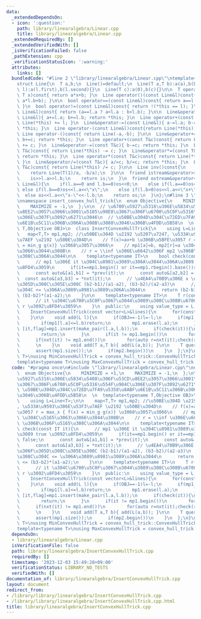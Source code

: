```yaml
---
data:
  _extendedDependsOn:
  - icon: ':question:'
    path: library/linearalgebra/Linear.cpp
    title: library/linearalgebra/Linear.cpp
  _extendedRequiredBy: []
  _extendedVerifiedWith: []
  _isVerificationFailed: false
  _pathExtension: cpp
  _verificationStatusIcon: ':warning:'
  attributes:
    links: []
  bundledCode: "#line 2 \"library/linearalgebra/Linear.cpp\"\ntemplate<typename T>\n\
    struct Line{\n  T a,b;\n  Line()=default;\n  Line(T a,T b):a(a),b(b){}\n  Line(pair<T,T>\
    \ l):a(l.first),b(l.second){}\n  Line(T c):a(0),b(c){}\n\n  T operator()(const\
    \ T x)const{ return a*x+b; }\n  Line operator()(const Line&l)const{ return Line(a*l.a,\
    \ a*l.b+b); }\n\n  bool operator==(const Line&l)const{ return a==l.a and b==l.b;\
    \ }\n  bool operator!=(const Line&l)const{ return !(*this == l); }\n  bool operator<(const\
    \ Line&l)const{ return (a==l.a ? a<l.a : b<l.b); }\n\n  Line&operator+=(const\
    \ Line&l){ a+=l.a; b+=l.b; return *this; }\n  Line operator+(const Line&l)const{return\
    \ Line(*this) += l; }\n  Line&operator-=(const Line&l){ a-=l.a; b-=l.b; return\
    \ *this; }\n  Line operator-(const Line&l)const{return Line(*this) -= l; }\n \
    \ Line operator-()const{ return Line(-a,-b); }\n\n  Line&operator+=(const T&c){\
    \ b+=c; return *this; }\n  Line operator+(const T&c)const{ return Line(*this)\
    \ += c; }\n  Line&operator-=(const T&c){ b-=c; return *this; }\n  Line operator-(const\
    \ T&c)const{ return Line(*this) -= c; }\n  Line&operator*=(const T&c){ a*=c; b*=c;\
    \ return *this; }\n  Line operator*(const T&c)const{ return Line(*this) *= c;\
    \ }\n  Line&operator/=(const T&c){ a/=c; b/=c; return *this; }\n  Line operator/(const\
    \ T&c)const{ return Line(*this) /= c; }\n\n  Line inv()const{\n    assert(a!=0);\n\
    \    return Line(T(1)/a, -b/a);\n  }\n\n  friend istream&operator>>(istream&is,Line&l){\n\
    \    is>>l.a>>l.b;\n    return is;\n  }\n  friend ostream&operator<<(ostream&os,const\
    \ Line&l){\n    if(l.a==0 and l.b==0)os<<0;\n    else if(l.a==0)os<<l.b;\n   \
    \ else if(l.b==0)os<<l.a<<\"x\";\n    else if(l.b>0)os<<l.a<<\"x+\"<<l.b;\n  \
    \  else os<<l.a<<\"x-\"<<-l.b;\n    return os;\n  }\n};\n#line 3 \"library/linearalgebra/InsertConvexHullTrick.cpp\"\
    \nnamespace insert_convex_hull_trick{\n  enum Objective{\n    MINIMIZE = +1,\n\
    \    MAXIMIZE = -1,\n  };\n\n  // \u6700\u5927\u5316\u306E\u5834\u5408\u306F\u53CD\
    \u8EE2\u3057\u3066\u3001\u5185\u90E8\u3067\u306F\u6700\u5C0F\u5316\u554F\u984C\
    \u306E\u307F\u3092\u6271\u3046\n  // \u50BE\u304D\u304C\u72ED\u7FA9\u5358\u8ABF\
    \u6E1B\u5C11\u306B\u306A\u308B\u3088\u3046\u306B\u4FDD\u5B58\n  \n  template<typename\
    \ T,Objective OBJ>\n  class InsertConvexHullTrick{\n    using L=Line<T>;\n\n \
    \   map<T,T> mp1,mp2; //\u50BE\u304D \u2192 \u5207\u7247, \u533A\u9593\u306E\u53F3\
    \u7AEF \u2192 \u50BE\u304D\n    // f(x)=ax+b \u306B\u5BFE\u3057 r = max_x { f(x)\
    \ = min_g g(x)} \u3068\u3057\u3066\n    // mp1[a]=b, mp2[r]=a \u304C\u5165\u3063\
    \u3066\u3044\u308B\n    // r = \\inf \u306E\u6642\u306F mp2 \u306B\u306F\u5165\
    \u308C\u306A\u3044\n\n    template<typename IT>\n    bool check(const IT it){\n\
    \      // mp1 \u306E it \u304C\u8981\u3089\u306A\u3044\u306A\u3089 true \u3092\
    \u8FD4\u3059\n      if(it==mp1.begin() or it==mp1.rbegin().base())return false;\n\
    \      const auto&[a1,b1] = *prev(it);\n      const auto&[a2,b2] = *it;\n    \
    \  const auto&[a3,b3] = *nxt(it);\n      // \u4EA4\u70B9\u306E x \u5EA7\u6A19\u306F\
    \u305D\u308C\u305E\u308C (b2-b1)/(a1-a2), (b3-b2)/(a2-a3)\n      // \u3053\u308C\
    \u304C <= \u306A\u3089\u8981\u3089\u306A\u3044\n      return (b2-b1)*(a2-a3) <=\
    \ (b3-b2)*(a1-a2);\n    }\n\n    template<typename IT>\n    T r(const IT it){\n\
    \      // it \u304C\u6700\u5C0F\u3067\u3044\u3089\u308C\u308B\u6700\u5927\u306E\
    \ r \u3092\u8FD4\u3059\n    }\n  public:\n    using value_type = L;\n\n    InsertConvexHullTrick()=default;\n\
    \    InsertConvexHullTrick(const vector<L>&lines){\n      for(const auto&l:lines)add(l);\n\
    \    }\n\n    void add(L l){\n      if(OBJ==-1)l=-l;\n      if(mp1.count(l.a)){\n\
    \        if(mp1[l.a]<=l.b)return;\n        mp1.erase(l.a);\n      }\n      auto\
    \ [it,flag]=mp1.insert(make_pair(l.a,l.b));\n      if(check(it)){\n        mp1.erase(it);\n\
    \        return;\n      }\n      if(it != mp1.begin())\n        for(auto l=pre(it);check(l);l=--mp1.erase(l)){}\n\
    \      if(nxt(it) != mp1.end())\n        for(auto r=nxt(it);check(r);r=mp1.erase(r)){}\n\
    \      \n    }\n    void add(T a,T b){ add(L(a,b)); }\n\n    T query(T x)const{\n\
    \      assert(mp1.size());\n      if(mp2.begin())\n    }\n  };\n}\ntemplate<typename\
    \ T>\nusing MinConvexHullTrick = convex_hull_trick::ConvexHullTrick<T,convex_hull_trick::Objective::MINIMIZE>;\n\
    template<typename T>\nusing MaxConvexHullTrick = convex_hull_trick::ConvexHullTrick<T,convex_hull_trick::Objective::MAXIMIZE>;\n"
  code: "#pragma once\n#include \"library/linearalgebra/Linear.cpp\"\nnamespace insert_convex_hull_trick{\n\
    \  enum Objective{\n    MINIMIZE = +1,\n    MAXIMIZE = -1,\n  };\n\n  // \u6700\
    \u5927\u5316\u306E\u5834\u5408\u306F\u53CD\u8EE2\u3057\u3066\u3001\u5185\u90E8\
    \u3067\u306F\u6700\u5C0F\u5316\u554F\u984C\u306E\u307F\u3092\u6271\u3046\n  //\
    \ \u50BE\u304D\u304C\u72ED\u7FA9\u5358\u8ABF\u6E1B\u5C11\u306B\u306A\u308B\u3088\
    \u3046\u306B\u4FDD\u5B58\n  \n  template<typename T,Objective OBJ>\n  class InsertConvexHullTrick{\n\
    \    using L=Line<T>;\n\n    map<T,T> mp1,mp2; //\u50BE\u304D \u2192 \u5207\u7247\
    , \u533A\u9593\u306E\u53F3\u7AEF \u2192 \u50BE\u304D\n    // f(x)=ax+b \u306B\u5BFE\
    \u3057 r = max_x { f(x) = min_g g(x)} \u3068\u3057\u3066\n    // mp1[a]=b, mp2[r]=a\
    \ \u304C\u5165\u3063\u3066\u3044\u308B\n    // r = \\inf \u306E\u6642\u306F mp2\
    \ \u306B\u306F\u5165\u308C\u306A\u3044\n\n    template<typename IT>\n    bool\
    \ check(const IT it){\n      // mp1 \u306E it \u304C\u8981\u3089\u306A\u3044\u306A\
    \u3089 true \u3092\u8FD4\u3059\n      if(it==mp1.begin() or it==mp1.rbegin().base())return\
    \ false;\n      const auto&[a1,b1] = *prev(it);\n      const auto&[a2,b2] = *it;\n\
    \      const auto&[a3,b3] = *nxt(it);\n      // \u4EA4\u70B9\u306E x \u5EA7\u6A19\
    \u306F\u305D\u308C\u305E\u308C (b2-b1)/(a1-a2), (b3-b2)/(a2-a3)\n      // \u3053\
    \u308C\u304C <= \u306A\u3089\u8981\u3089\u306A\u3044\n      return (b2-b1)*(a2-a3)\
    \ <= (b3-b2)*(a1-a2);\n    }\n\n    template<typename IT>\n    T r(const IT it){\n\
    \      // it \u304C\u6700\u5C0F\u3067\u3044\u3089\u308C\u308B\u6700\u5927\u306E\
    \ r \u3092\u8FD4\u3059\n    }\n  public:\n    using value_type = L;\n\n    InsertConvexHullTrick()=default;\n\
    \    InsertConvexHullTrick(const vector<L>&lines){\n      for(const auto&l:lines)add(l);\n\
    \    }\n\n    void add(L l){\n      if(OBJ==-1)l=-l;\n      if(mp1.count(l.a)){\n\
    \        if(mp1[l.a]<=l.b)return;\n        mp1.erase(l.a);\n      }\n      auto\
    \ [it,flag]=mp1.insert(make_pair(l.a,l.b));\n      if(check(it)){\n        mp1.erase(it);\n\
    \        return;\n      }\n      if(it != mp1.begin())\n        for(auto l=pre(it);check(l);l=--mp1.erase(l)){}\n\
    \      if(nxt(it) != mp1.end())\n        for(auto r=nxt(it);check(r);r=mp1.erase(r)){}\n\
    \      \n    }\n    void add(T a,T b){ add(L(a,b)); }\n\n    T query(T x)const{\n\
    \      assert(mp1.size());\n      if(mp2.begin())\n    }\n  };\n}\ntemplate<typename\
    \ T>\nusing MinConvexHullTrick = convex_hull_trick::ConvexHullTrick<T,convex_hull_trick::Objective::MINIMIZE>;\n\
    template<typename T>\nusing MaxConvexHullTrick = convex_hull_trick::ConvexHullTrick<T,convex_hull_trick::Objective::MAXIMIZE>;"
  dependsOn:
  - library/linearalgebra/Linear.cpp
  isVerificationFile: false
  path: library/linearalgebra/InsertConvexHullTrick.cpp
  requiredBy: []
  timestamp: '2023-12-03 15:49:28+09:00'
  verificationStatus: LIBRARY_NO_TESTS
  verifiedWith: []
documentation_of: library/linearalgebra/InsertConvexHullTrick.cpp
layout: document
redirect_from:
- /library/library/linearalgebra/InsertConvexHullTrick.cpp
- /library/library/linearalgebra/InsertConvexHullTrick.cpp.html
title: library/linearalgebra/InsertConvexHullTrick.cpp
---
```

